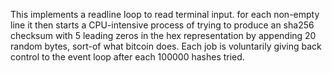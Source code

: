 This implements a readline loop to read terminal input. for each non-empty line it then starts a CPU-intensive process of trying to produce an sha256 checksum with 5 leading zeros in the hex representation by appending 20 random bytes, sort-of what bitcoin does.
Each job is voluntarily giving back control to the event loop after each 100000 hashes tried.
